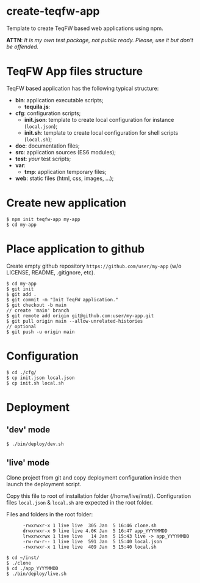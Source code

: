 # create-teqfw-app

Template to create TeqFW based web applications using npm.

**ATTN**: *It is my own test package, not public ready. Please, use it but don't be offended.*

# TeqFW App files structure

TeqFW based application has the following typical structure:

- **bin**: application executable scripts;
    - **tequila.js**:
- **cfg**: configuration scripts;
    - **init.json**: template to create local configuration for instance (`local.json`);
    - **init.sh**: template to create local configuration for shell scripts (`local.sh`);
- **doc**: documentation files;
- **src**: application sources (ES6 modules);
- **test**: *your* test scripts;
- **var**:
    - **tmp**: application temporary files;
- **web**: static files (html, css, images, ...);

# Create new application

```
$ npm init teqfw-app my-app
$ cd my-app
```  

# Place application to github

Create empty github repository `https://github.com/user/my-app` (w/o LICENSE, README, .gitignore, etc).

```
$ cd my-app
$ git init 
$ git add .
$ git commit -m "Init TeqFW application."
$ git checkout -b main                                                    // create 'main' branch
$ git remote add origin git@github.com:user/my-app.git
$ git pull origin main --allow-unrelated-histories                        // optional
$ git push -u origin main
```

# Configuration

```shell
$ cd ./cfg/
$ cp init.json local.json
$ cp init.sh local.sh
```

# Deployment

## 'dev' mode

```
$ ./bin/deploy/dev.sh
```

## 'live' mode

Clone project from git and copy deployment configuration inside then launch the deployment script.

Copy this file to root of installation folder (/home/live/inst/). Configuration files `local.json` & `local.sh` are
expected in the root folder.

Files and folders in the root folder:

```shell
      -rwxrwxr-x 1 live live  305 Jan  5 16:46 clone.sh
      drwxrwxr-x 9 live live 4.0K Jan  5 16:47 app_YYYYMMDD
      lrwxrwxrwx 1 live live   14 Jan  5 15:43 live -> app_YYYYMMDD
      -rw-rw-r-- 1 live live  591 Jan  5 15:40 local.json
      -rwxrwxr-x 1 live live  409 Jan  5 15:40 local.sh
```

```
$ cd ~/inst/
$ ./clone
$ cd ./app_YYYYMMDD
$ ./bin/deploy/live.sh
```
